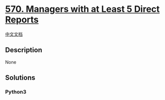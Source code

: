 # [570. Managers with at Least 5 Direct Reports](https://leetcode.com/problems/managers-with-at-least-5-direct-reports)

[中文文档](/leetcode/0500-0599/0570.Managers%20with%20at%20Least%205%20Direct%20Reports/README.md)

## Description

None

## Solutions

<!-- tabs:start -->

### **Python3**

```python

```

<!-- tabs:end -->
